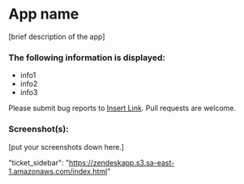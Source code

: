 # App name

[brief description of the app]

### The following information is displayed:

* info1
* info2
* info3

Please submit bug reports to [Insert Link](). Pull requests are welcome.

### Screenshot(s):
[put your screenshots down here.]



"ticket_sidebar": "https://zendeskapp.s3.sa-east-1.amazonaws.com/index.html"
